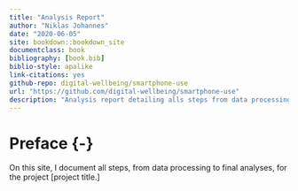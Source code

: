 ```yaml
--- 
title: "Analysis Report"
author: "Niklas Johannes"
date: "2020-06-05"
site: bookdown::bookdown_site
documentclass: book
bibliography: [book.bib]
biblio-style: apalike
link-citations: yes
github-repo: digital-wellbeing/smartphone-use
url: "https://github.com/digital-wellbeing/smartphone-use"
description: "Analysis report detailing alls steps from data processing to final analyses."
---
```


# Preface {-}

On this site, I document all steps, from data processing to final analyses, for the project [project title.]
